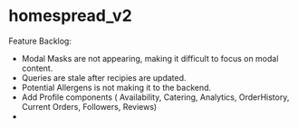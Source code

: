 # homespread_v2

Feature Backlog:

- Modal Masks are not appearing, making it difficult to focus on modal content.
- Queries are stale after recipies are updated.
- Potential Allergens is not making it to the backend.
- Add Profile components ( Availability, Catering, Analytics, OrderHistory, Current Orders, Followers, Reviews)
-
